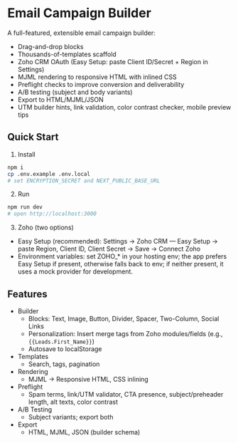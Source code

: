# Email Campaign Builder

A full-featured, extensible email campaign builder:
- Drag-and-drop blocks
- Thousands-of-templates scaffold
- Zoho CRM OAuth (Easy Setup: paste Client ID/Secret + Region in Settings)
- MJML rendering to responsive HTML with inlined CSS
- Preflight checks to improve conversion and deliverability
- A/B testing (subject and body variants)
- Export to HTML/MJML/JSON
- UTM builder hints, link validation, color contrast checker, mobile preview tips

## Quick Start

1) Install
```bash
npm i
cp .env.example .env.local
# set ENCRYPTION_SECRET and NEXT_PUBLIC_BASE_URL
```

2) Run
```bash
npm run dev
# open http://localhost:3000
```

3) Zoho (two options)
- Easy Setup (recommended): Settings → Zoho CRM — Easy Setup → paste Region, Client ID, Client Secret → Save → Connect Zoho
- Environment variables: set ZOHO_* in your hosting env; the app prefers Easy Setup if present, otherwise falls back to env; if neither present, it uses a mock provider for development.

## Features

- Builder
  - Blocks: Text, Image, Button, Divider, Spacer, Two-Column, Social Links
  - Personalization: Insert merge tags from Zoho modules/fields (e.g., `{{Leads.First_Name}}`)
  - Autosave to localStorage
- Templates
  - Search, tags, pagination
- Rendering
  - MJML -> Responsive HTML, CSS inlining
- Preflight
  - Spam terms, link/UTM validator, CTA presence, subject/preheader length, alt texts, color contrast
- A/B Testing
  - Subject variants; export both
- Export
  - HTML, MJML, JSON (builder schema)